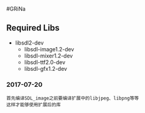 #GRiNa

##  Required Libs
*   libsdl2-dev
    *   libsdl-image1.2-dev 
    *   libsdl-mixer1.2-dev 
    *   libsdl-ttf2.0-dev 
    *   libsdl-gfx1.2-dev

### 2017-07-20
    首先编译SDL_image之前要编译扩展中的libjpeg、libpng等等
    这样才能够使用扩展后的库